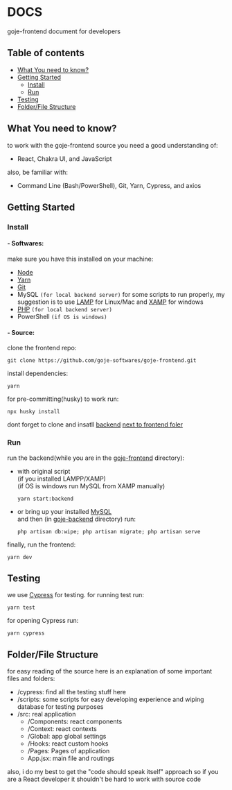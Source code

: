 # DOCS

goje-frontend document for developers

## Table of contents

- [What You need to know?](#what-you-nedd-to-know)
- [Getting Started](#getting-started)
  - [Install](#install)
  - [Run](#run)
- [Testing](#testing)
- [Folder/File Structure](#folderfile-structure)

## What You need to know?

to work with the goje-frontend source you need a good understanding of:

- React, Chakra UI, and JavaScript

also, be familiar with:

- Command Line (Bash/PowerShell), Git, Yarn, Cypress, and axios

## Getting Started

### Install

#### - Softwares:

make sure you have this installed on your machine:

- [Node](https://nodejs.org/)
- [Yarn](https://yarnpkg.com/)
- [Git](https://git-scm.com/)
- MySQL `(for local backend server)`
  for some scripts to run properly, my suggestion is to use [LAMP](https://bitnami.com/stack/lamp) for Linux/Mac and [XAMP](https://www.apachefriends.org/download.html) for windows
- [PHP](https://www.php.net/) `(for local backend server)`
- PowerShell `(if OS is windows)`

#### - Source:

clone the frontend repo:

```shell
git clone https://github.com/goje-softwares/goje-frontend.git
```

install dependencies:

```shell
yarn
```

for pre-committing(husky) to work run:

```shell
npx husky install
```

dont forget to clone and insatll [backend](https://github.com/goje-softwares/goje-backend#readme) <u>next to frontend foler</u>

### Run

run the backend(while you are in the <u>goje-frontend</u> directory):

- with original script<br>
  (if you installed LAMPP/XAMP)
  <br>
  (if OS is windows run MySQL from XAMP manually)

  ```shell
  yarn start:backend
  ```

- or bring up your installed [MySQL](https://www.mysql.com/) <br>
  and then (in <u>goje-backend</u> directory) run:

  ```shell
  php artisan db:wipe; php artisan migrate; php artisan serve
  ```

finally, run the frontend:

```shell
yarn dev
```

## Testing

we use [Cypress](https://www.cypress.io/) for testing. 
for running test run:

```shell
yarn test
```


for opening Cypress run:

```shell
yarn cypress
```

## Folder/File Structure

for easy reading of the source here is an explanation of some important files and folders:

- /cypress: find all the testing stuff here
- /scripts: some scripts for easy developing experience and wiping database for testing purposes
- /src: real application
  - /Components: react components
  - /Context: react contexts
  - /Global: app global settings
  - /Hooks: react custom hooks
  - /Pages: Pages of application
  - App.jsx: main file and routings

also, i do my best to get the "code should speak itself" approach so if you are a React developer it shouldn't be hard to work with source code
